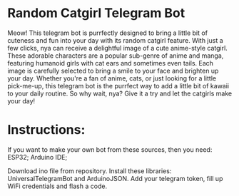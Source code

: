 # Random Catgirl Telegram Bot

Meow! This telegram bot is purrfectly designed to bring a little bit of cuteness and fun into your day with its random catgirl feature. With just a few clicks, nya can receive a delightful image of a cute anime-style catgirl. These adorable characters are a popular sub-genre of anime and manga, featuring humanoid girls with cat ears and sometimes even tails. Each image is carefully selected to bring a smile to your face and brighten up your day. Whether you're a fan of anime, cats, or just looking for a little pick-me-up, this telegram bot is the purrfect way to add a little bit of kawaii to your daily routine. So why wait, nya? Give it a try and let the catgirls make your day!

# Instructions:
If you want to make your own bot from these sources, then you need:
ESP32;
Arduino IDE;

Download ino file from repository.
Install these libraries: UniversalTelegramBot and ArduinoJSON.
Add your telegram token, fill up WiFi credentials and flash a code.
